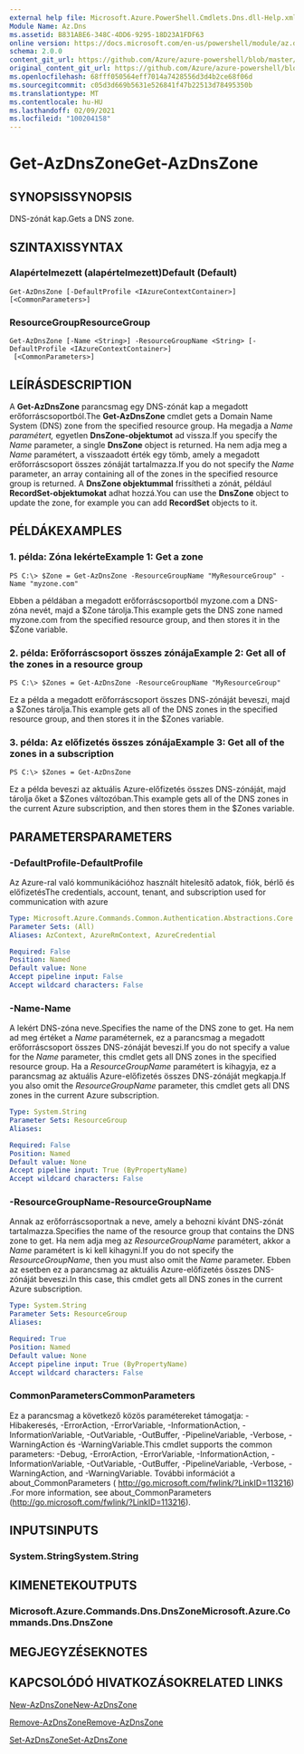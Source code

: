 ```yaml
---
external help file: Microsoft.Azure.PowerShell.Cmdlets.Dns.dll-Help.xml
Module Name: Az.Dns
ms.assetid: B831ABE6-348C-4DD6-9295-18D23A1FDF63
online version: https://docs.microsoft.com/en-us/powershell/module/az.dns/get-azdnszone
schema: 2.0.0
content_git_url: https://github.com/Azure/azure-powershell/blob/master/src/Dns/Dns/help/Get-AzDnsZone.md
original_content_git_url: https://github.com/Azure/azure-powershell/blob/master/src/Dns/Dns/help/Get-AzDnsZone.md
ms.openlocfilehash: 68fff050564eff7014a7428556d3d4b2ce68f06d
ms.sourcegitcommit: c05d3d669b5631e526841f47b22513d78495350b
ms.translationtype: MT
ms.contentlocale: hu-HU
ms.lasthandoff: 02/09/2021
ms.locfileid: "100204158"
---
```

# <span data-ttu-id="b9a11-101">Get-AzDnsZone</span><span class="sxs-lookup"><span data-stu-id="b9a11-101">Get-AzDnsZone</span></span>

## <span data-ttu-id="b9a11-102">SYNOPSIS</span><span class="sxs-lookup"><span data-stu-id="b9a11-102">SYNOPSIS</span></span>
<span data-ttu-id="b9a11-103">DNS-zónát kap.</span><span class="sxs-lookup"><span data-stu-id="b9a11-103">Gets a DNS zone.</span></span>

## <span data-ttu-id="b9a11-104">SZINTAXIS</span><span class="sxs-lookup"><span data-stu-id="b9a11-104">SYNTAX</span></span>

### <span data-ttu-id="b9a11-105">Alapértelmezett (alapértelmezett)</span><span class="sxs-lookup"><span data-stu-id="b9a11-105">Default (Default)</span></span>
```
Get-AzDnsZone [-DefaultProfile <IAzureContextContainer>] [<CommonParameters>]
```

### <span data-ttu-id="b9a11-106">ResourceGroup</span><span class="sxs-lookup"><span data-stu-id="b9a11-106">ResourceGroup</span></span>
```
Get-AzDnsZone [-Name <String>] -ResourceGroupName <String> [-DefaultProfile <IAzureContextContainer>]
 [<CommonParameters>]
```

## <span data-ttu-id="b9a11-107">LEÍRÁS</span><span class="sxs-lookup"><span data-stu-id="b9a11-107">DESCRIPTION</span></span>
<span data-ttu-id="b9a11-108">A **Get-AzDnsZone** parancsmag egy DNS-zónát kap a megadott erőforráscsoportból.</span><span class="sxs-lookup"><span data-stu-id="b9a11-108">The **Get-AzDnsZone** cmdlet gets a Domain Name System (DNS) zone from the specified resource group.</span></span>
<span data-ttu-id="b9a11-109">Ha megadja a *Name paramétert,* egyetlen **DnsZone-objektumot** ad vissza.</span><span class="sxs-lookup"><span data-stu-id="b9a11-109">If you specify the *Name* parameter, a single **DnsZone** object is returned.</span></span>
<span data-ttu-id="b9a11-110">Ha nem adja meg a *Name* paramétert, a visszaadott érték egy tömb, amely a megadott erőforráscsoport összes zónáját tartalmazza.</span><span class="sxs-lookup"><span data-stu-id="b9a11-110">If you do not specify the *Name* parameter, an array containing all of the zones in the specified resource group is returned.</span></span>
<span data-ttu-id="b9a11-111">A **DnsZone objektummal** frissítheti a zónát, például **RecordSet-objektumokat** adhat hozzá.</span><span class="sxs-lookup"><span data-stu-id="b9a11-111">You can use the **DnsZone** object to update the zone, for example you can add **RecordSet** objects to it.</span></span>

## <span data-ttu-id="b9a11-112">PÉLDÁK</span><span class="sxs-lookup"><span data-stu-id="b9a11-112">EXAMPLES</span></span>

### <span data-ttu-id="b9a11-113">1. példa: Zóna lekérte</span><span class="sxs-lookup"><span data-stu-id="b9a11-113">Example 1: Get a zone</span></span>
```
PS C:\> $Zone = Get-AzDnsZone -ResourceGroupName "MyResourceGroup" -Name "myzone.com"
```

<span data-ttu-id="b9a11-114">Ebben a példában a megadott erőforráscsoportból myzone.com a DNS-zóna nevét, majd a $Zone tárolja.</span><span class="sxs-lookup"><span data-stu-id="b9a11-114">This example gets the DNS zone named myzone.com from the specified resource group, and then stores it in the $Zone variable.</span></span>

### <span data-ttu-id="b9a11-115">2. példa: Erőforráscsoport összes zónája</span><span class="sxs-lookup"><span data-stu-id="b9a11-115">Example 2: Get all of the zones in a resource group</span></span>
```
PS C:\> $Zones = Get-AzDnsZone -ResourceGroupName "MyResourceGroup"
```

<span data-ttu-id="b9a11-116">Ez a példa a megadott erőforráscsoport összes DNS-zónáját beveszi, majd a $Zones tárolja.</span><span class="sxs-lookup"><span data-stu-id="b9a11-116">This example gets all of the DNS zones in the specified resource group, and then stores it in the $Zones variable.</span></span>

### <span data-ttu-id="b9a11-117">3. példa: Az előfizetés összes zónája</span><span class="sxs-lookup"><span data-stu-id="b9a11-117">Example 3: Get all of the zones in a subscription</span></span>
```
PS C:\> $Zones = Get-AzDnsZone
```

<span data-ttu-id="b9a11-118">Ez a példa beveszi az aktuális Azure-előfizetés összes DNS-zónáját, majd tárolja őket a $Zones változóban.</span><span class="sxs-lookup"><span data-stu-id="b9a11-118">This example gets all of the DNS zones in the current Azure subscription, and then stores them in the $Zones variable.</span></span>

## <span data-ttu-id="b9a11-119">PARAMETERS</span><span class="sxs-lookup"><span data-stu-id="b9a11-119">PARAMETERS</span></span>

### <span data-ttu-id="b9a11-120">-DefaultProfile</span><span class="sxs-lookup"><span data-stu-id="b9a11-120">-DefaultProfile</span></span>
<span data-ttu-id="b9a11-121">Az Azure-ral való kommunikációhoz használt hitelesítő adatok, fiók, bérlő és előfizetés</span><span class="sxs-lookup"><span data-stu-id="b9a11-121">The credentials, account, tenant, and subscription used for communication with azure</span></span>

```yaml
Type: Microsoft.Azure.Commands.Common.Authentication.Abstractions.Core.IAzureContextContainer
Parameter Sets: (All)
Aliases: AzContext, AzureRmContext, AzureCredential

Required: False
Position: Named
Default value: None
Accept pipeline input: False
Accept wildcard characters: False
```

### <span data-ttu-id="b9a11-122">-Name</span><span class="sxs-lookup"><span data-stu-id="b9a11-122">-Name</span></span>
<span data-ttu-id="b9a11-123">A lekért DNS-zóna neve.</span><span class="sxs-lookup"><span data-stu-id="b9a11-123">Specifies the name of the DNS zone to get.</span></span>
<span data-ttu-id="b9a11-124">Ha nem ad meg értéket a *Name* paraméternek, ez a parancsmag a megadott erőforráscsoport összes DNS-zónáját beveszi.</span><span class="sxs-lookup"><span data-stu-id="b9a11-124">If you do not specify a value for the *Name* parameter, this cmdlet gets all DNS zones in the specified resource group.</span></span>
<span data-ttu-id="b9a11-125">Ha a *ResourceGroupName* paramétert is kihagyja, ez a parancsmag az aktuális Azure-előfizetés összes DNS-zónáját megkapja.</span><span class="sxs-lookup"><span data-stu-id="b9a11-125">If you also omit the *ResourceGroupName* parameter, this cmdlet gets all DNS zones in the current Azure subscription.</span></span>

```yaml
Type: System.String
Parameter Sets: ResourceGroup
Aliases:

Required: False
Position: Named
Default value: None
Accept pipeline input: True (ByPropertyName)
Accept wildcard characters: False
```

### <span data-ttu-id="b9a11-126">-ResourceGroupName</span><span class="sxs-lookup"><span data-stu-id="b9a11-126">-ResourceGroupName</span></span>
<span data-ttu-id="b9a11-127">Annak az erőforráscsoportnak a neve, amely a behozni kívánt DNS-zónát tartalmazza.</span><span class="sxs-lookup"><span data-stu-id="b9a11-127">Specifies the name of the resource group that contains the DNS zone to get.</span></span>
<span data-ttu-id="b9a11-128">Ha nem adja meg az *ResourceGroupName* paramétert, akkor a *Name* paramétert is ki kell kihagyni.</span><span class="sxs-lookup"><span data-stu-id="b9a11-128">If you do not specify the *ResourceGroupName*, then you must also omit the *Name* parameter.</span></span>
<span data-ttu-id="b9a11-129">Ebben az esetben ez a parancsmag az aktuális Azure-előfizetés összes DNS-zónáját beveszi.</span><span class="sxs-lookup"><span data-stu-id="b9a11-129">In this case, this cmdlet gets all DNS zones in the current Azure subscription.</span></span>

```yaml
Type: System.String
Parameter Sets: ResourceGroup
Aliases:

Required: True
Position: Named
Default value: None
Accept pipeline input: True (ByPropertyName)
Accept wildcard characters: False
```

### <span data-ttu-id="b9a11-130">CommonParameters</span><span class="sxs-lookup"><span data-stu-id="b9a11-130">CommonParameters</span></span>
<span data-ttu-id="b9a11-131">Ez a parancsmag a következő közös paramétereket támogatja: -Hibakeresés, -ErrorAction, -ErrorVariable, -InformationAction, -InformationVariable, -OutVariable, -OutBuffer, -PipelineVariable, -Verbose, -WarningAction és -WarningVariable.</span><span class="sxs-lookup"><span data-stu-id="b9a11-131">This cmdlet supports the common parameters: -Debug, -ErrorAction, -ErrorVariable, -InformationAction, -InformationVariable, -OutVariable, -OutBuffer, -PipelineVariable, -Verbose, -WarningAction, and -WarningVariable.</span></span> <span data-ttu-id="b9a11-132">További információt a about_CommonParameters ( http://go.microsoft.com/fwlink/?LinkID=113216) .</span><span class="sxs-lookup"><span data-stu-id="b9a11-132">For more information, see about_CommonParameters (http://go.microsoft.com/fwlink/?LinkID=113216).</span></span>

## <span data-ttu-id="b9a11-133">INPUTS</span><span class="sxs-lookup"><span data-stu-id="b9a11-133">INPUTS</span></span>

### <span data-ttu-id="b9a11-134">System.String</span><span class="sxs-lookup"><span data-stu-id="b9a11-134">System.String</span></span>

## <span data-ttu-id="b9a11-135">KIMENETEK</span><span class="sxs-lookup"><span data-stu-id="b9a11-135">OUTPUTS</span></span>

### <span data-ttu-id="b9a11-136">Microsoft.Azure.Commands.Dns.DnsZone</span><span class="sxs-lookup"><span data-stu-id="b9a11-136">Microsoft.Azure.Commands.Dns.DnsZone</span></span>

## <span data-ttu-id="b9a11-137">MEGJEGYZÉSEK</span><span class="sxs-lookup"><span data-stu-id="b9a11-137">NOTES</span></span>

## <span data-ttu-id="b9a11-138">KAPCSOLÓDÓ HIVATKOZÁSOK</span><span class="sxs-lookup"><span data-stu-id="b9a11-138">RELATED LINKS</span></span>

[<span data-ttu-id="b9a11-139">New-AzDnsZone</span><span class="sxs-lookup"><span data-stu-id="b9a11-139">New-AzDnsZone</span></span>](./New-AzDnsZone.md)

[<span data-ttu-id="b9a11-140">Remove-AzDnsZone</span><span class="sxs-lookup"><span data-stu-id="b9a11-140">Remove-AzDnsZone</span></span>](./Remove-AzDnsZone.md)

[<span data-ttu-id="b9a11-141">Set-AzDnsZone</span><span class="sxs-lookup"><span data-stu-id="b9a11-141">Set-AzDnsZone</span></span>](./Set-AzDnsZone.md)
